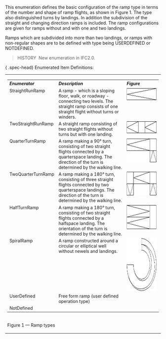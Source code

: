 ﻿This enumeration defines the basic configuration of the ramp type in terms of the number and shape of ramp flights, as shown in Figure 1. The type also distinguished turns by landings. In addition the subdivision of the straight and changing direction ramps is included. The ramp configurations are given for ramps without and with one and two landings.

Ramps which are subdivided into more than two landings, or ramps with non-regular shapes are to be defined with type being USERDEFINED or NOTDEFINED.

> HISTORY&nbsp; New enumeration in IFC2.0.

{ .spec-head}
Enumerated Item Definitions:

<table>
<tr>
<td>
<table class="gridtable">
<tr valign="top">
<th width="30%" valign="top" align="left"><em>Enumerator</em></th>
<th width="46%" valign="top" align="left"><em>Description</em></th>
<th width="23%" valign="top" align="left"><em>Figure</em></th>
</tr>
<tr valign="top">
<td width="30%" valign="top" align="left">StraightRunRamp</td>
<td width="46%" valign="top" align="left">A ramp - which is a sloping floor, walk, or roadway - connecting two levels.
The straight ramp consists of one straight flight without turns or winders.</td>
<td width="23%" valign="top" align="left"><img src="../../../../../../figures/ifcramptypeenum-fig01.gif" width="171" height="39" border="0"></td>
</tr>
<tr valign="top">
<td width="30%" valign="top" align="left">TwoStraightRunRamp</td>
<td width="46%" valign="top" align="left">A straight ramp consisting of two straight flights without turns but with one
landing.</td>
<td width="23%" valign="top" align="left"><img src="../../../../../../figures/ifcramptypeenum-fig02.gif" width="171" height="39" border="0"></td>
</tr>
<tr valign="top">
<td width="30%" valign="top" align="left">QuarterTurnRamp</td>
<td width="46%" valign="top" align="left">A ramp making a 90&deg; turn, consisting of two straight flights connected by
a quarterspace landing. The direction of the turn is determined by the walking line.</td>
<td width="23%" valign="top" align="left"><img src="../../../../../../figures/ifcramptypeenum-fig03.gif" width="171" height="77" border="0"></td>
</tr>
<tr valign="top">
<td width="30%" valign="top" align="left">TwoQuarterTurnRamp</td>
<td width="46%" valign="top" align="left">A ramp making a 180&deg; turn, consisting of three straight flights connected
by two quarterspace landings. The direction of the turn is determined by the walking line.</td>
<td width="23%" valign="top" align="left"><img src="../../../../../../figures/ifcramptypeenum-fig04.gif" width="171" height="77" border="0"></td>
</tr>
<tr valign="top">
<td width="30%" valign="top" align="left">HalfTurnRamp</td>
<td width="46%" valign="top" align="left">A ramp making a 180&deg; turn, consisting of two straight flights connected
by a halfspace landing. The orientation of the turn is determined by the walking line.</td>
<td width="23%" valign="top" align="left"><img src="../../../../../../figures/ifcramptypeenum-fig05.gif" width="171" height="78" border="0"></td>
</tr>
<tr valign="top">
<td width="30%" valign="top" align="left">SpiralRamp</td>
<td width="46%" valign="top" align="left">A ramp constructed around a circular or elliptical well without newels and
landings.</td>
<td width="23%" valign="top" align="left"><img src="../../../../../../figures/ifcramptypeenum-fig06.gif" width="171" height="171" border="0"></td>
</tr>
<tr valign="top">
<td width="30%" valign="top" align="left">UserDefined</td>
<td width="46%" valign="top" align="left">Free form ramp (user defined operation type)</td>
<td width="23%" valign="top" align="left">&nbsp;</td>
</tr>
<tr valign="top">
<td width="30%" valign="top" align="left">NotDefined</td>
<td width="46%" valign="top" align="left">&nbsp;</td>
<td width="23%" valign="top" align="left">&nbsp;</td>
</tr>
</table>
</td>
</tr>
<tr>
<td>
<p class="figure">Figure 1 &mdash; Ramp types</p>
</td>
</tr>
</table>
